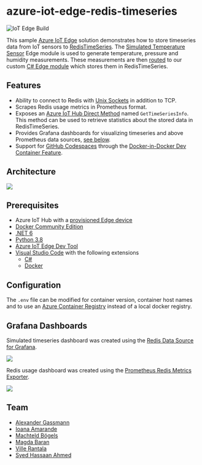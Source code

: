 # azure-iot-edge-redis-timeseries
![IoT Edge Build](https://github.com/syedhassaanahmed/azure-iot-edge-redis-timeseries/actions/workflows/iotedge.yml/badge.svg)

This sample [Azure IoT Edge](https://docs.microsoft.com/en-us/azure/iot-edge/?view=iotedge-2020-11) solution demonstrates how to store timeseries data from IoT sensors to [RedisTimeSeries](https://oss.redislabs.com/redistimeseries/). The [Simulated Temperature Sensor](https://azuremarketplace.microsoft.com/en-us/marketplace/apps/azure-iot.simulated-temperature-sensor?tab=overview) Edge module is used to generate temperature, pressure and humidity measurements. These measurements are then [routed](https://docs.microsoft.com/en-us/azure/iot-edge/module-composition?view=iotedge-2020-11) to our custom [C# Edge module](https://docs.microsoft.com/en-us/azure/iot-edge/tutorial-csharp-module?view=iotedge-2020-11) which stores them in RedisTimeSeries.

## Features
- Ability to connect to Redis with [Unix Sockets](https://redis.io/topics/clients) in addition to TCP.
- Scrapes Redis usage metrics in Prometheus format.
- Exposes an [Azure IoT Hub Direct Method](https://docs.microsoft.com/en-us/azure/iot-hub/iot-hub-devguide-direct-methods) named `GetTimeSeriesInfo`. This method can be used to retrieve statistics about the stored data in RedisTimeSeries.
- Provides Grafana dashboards for visualizing timeseries and above Prometheus data sources, [see below](#grafana-dashboards).
- Support for [GitHub Codespaces](https://github.com/features/codespaces) through the [Docker-in-Docker Dev Container Feature](https://github.com/devcontainers/features/tree/main/src/docker-in-docker).

## Architecture
<div style=""><img src="images/data_flow.png"/></center></div>

## Prerequisites
- Azure IoT Hub with a [provisioned Edge device](https://docs.microsoft.com/en-us/azure/iot-edge/how-to-provision-single-device-linux-symmetric?view=iotedge-2020-11&tabs=azure-portal)
- [Docker Community Edition](https://docs.docker.com/get-docker/)
- [.NET 6](https://dotnet.microsoft.com/download/dotnet/6.0)
- [Python 3.8](https://www.python.org/downloads/release/python-389/)
- [Azure IoT Edge Dev Tool](https://github.com/Azure/iotedgedev)
- [Visual Studio Code](https://code.visualstudio.com/) with the following extensions
    - [C#](https://marketplace.visualstudio.com/items?itemName=ms-dotnettools.csharp)
    - [Docker](https://marketplace.visualstudio.com/items?itemName=ms-azuretools.vscode-docker)

## Configuration
The `.env` file can be modified for container version, container host names and to use an [Azure Container Registry](https://docs.microsoft.com/en-us/azure/container-registry/) instead of a local docker registry.

## Grafana Dashboards
Simulated timeseries dashboard was created using the [Redis Data Source for Grafana](https://github.com/RedisGrafana/grafana-redis-datasource).

<div style=""><img src="images/timeseries_dashboard.png"/></center></div>

Redis usage dashboard was created using the [Prometheus Redis Metrics Exporter](https://github.com/oliver006/redis_exporter).

<div style=""><img src="images/redis_dashboard.png"/></center></div>

## Team
- [Alexander Gassmann](https://github.com/Salazander)
- [Ioana Amarande](https://github.com/Ioana37)
- [Machteld Bögels](https://github.com/machteldbogels)
- [Magda Baran](https://github.com/MagdaPaj)
- [Ville Rantala](https://github.com/vjrantal)
- [Syed Hassaan Ahmed](https://github.com/syedhassaanahmed)
